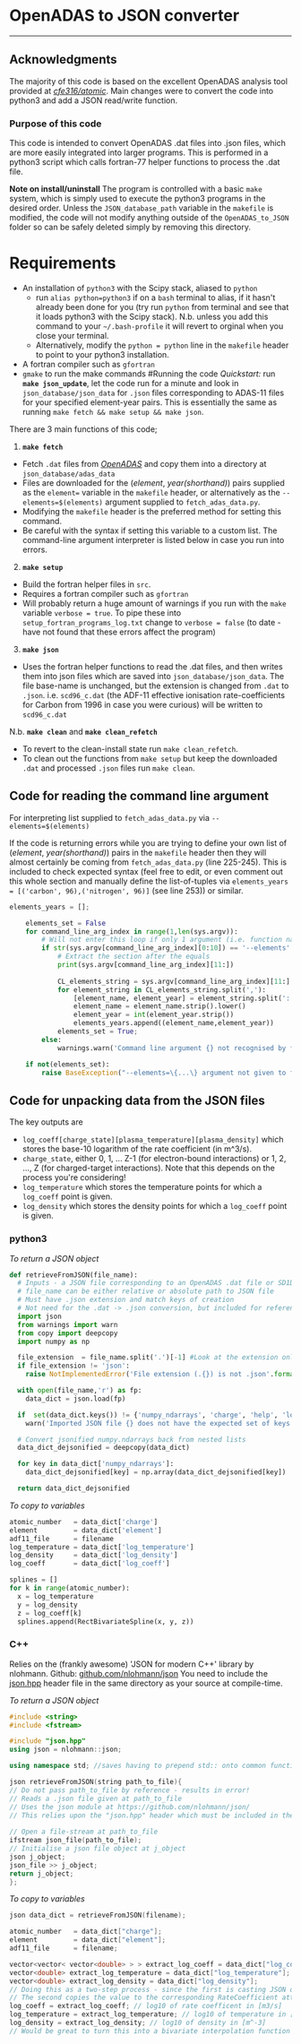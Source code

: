 # OpenADAS to JSON converter
---
## Acknowledgments

The majority of this code is based on the excellent OpenADAS analysis tool provided at [_cfe316/atomic_](https://github.com/cfe316/atomic). Main changes were to convert the code into python3 and add a JSON read/write function.

### Purpose of this code

This code is intended to convert OpenADAS .dat files into .json files, which are more easily integrated into larger programs. This is performed in a python3 script which calls fortran-77 helper functions to process the .dat file.

**Note on install/uninstall**
The program is controlled with a basic `make` system, which is simply used to execute the python3 programs in the desired order. Unless the `JSON_database_path` variable in the `makefile` is modified, the code will not modify anything outside of the `OpenADAS_to_JSON` folder so can be safely deleted simply by removing this directory.
# Requirements
* An installation of `python3` with the Scipy stack, aliased to `python`
    - run `alias python=python3` if on a `bash` terminal to alias, if it hasn't already been done for you (try run `python` from terminal and see that it loads python3 with the Scipy stack). N.b. unless you add this command to your `~/.bash-profile` it will revert to orginal when you close your terminal.
    - Alternatively, modify the `python = python` line in the `makefile` header to point to your python3 installation.
* A fortran compiler such as `gfortran`
* `gmake` to run the make commands
#Running the code
*Quickstart:* run **`make json_update`**, let the code run for a minute and look in `json_database/json_data` for `.json` files corresponding to ADAS-11 files for your specified element-year pairs. This is essentially the same as running `make fetch && make setup && make json`.

There are 3 main functions of this code;

1. **`make fetch`**
  - Fetch `.dat` files from [_OpenADAS_](http://open.adas.ac.uk) and copy them into a directory at `json_database/adas_data`
  - Files are downloaded for the (*element*, *year(shorthand)*) pairs supplied as the `element=` variable in the `makefile` header, or alternatively as the `--elements=$(elements)` argument supplied to `fetch_adas_data.py`.
  - Modifying the `makefile` header is the preferred method for setting this command.
  - Be careful with the syntax if setting this variable to a custom list. The command-line argument interpreter is listed below in case you run into errors.

2. **`make setup`**
  - Build the fortran helper files in `src`.
  - Requires a fortran compiler such as `gfortran`
  - Will probably return a huge amount of warnings if you run with the `make` variable `verbose = true`. To pipe these into `setup_fortran_programs_log.txt` change to `verbose = false` (to date - have not found that these errors affect the program)

3. **`make json`**

  - Uses the fortran helper functions to read the .dat files, and then writes them into json files which are saved into `json_database/json_data`. The file base-name is unchanged, but the extension is changed from `.dat` to `.json`. i.e. `scd96_c.dat` (the ADF-11 effective ionisation rate-coefficients for Carbon from 1996 in case you were curious) will be written to `scd96_c.dat`

N.b. **`make clean`** and **`make clean_refetch`**

  - To revert to the clean-install state run `make clean_refetch`.
  - To clean out the functions from `make setup` but keep the downloaded `.dat` and processed `.json` files run `make clean`.

## Code for reading the command line argument 
For interpreting list supplied to `fetch_adas_data.py` via `--elements=$(elements)` 

If the code is returning errors while you are trying to define your own list of (*element*, *year(shorthand)*) pairs in the `makefile` header then they will almost certainly be coming from `fetch_adas_data.py` (line 225-245). This is included to check expected syntax (feel free to edit, or even comment out this whole section and manually define the list-of-tuples via `elements_years = [('carbon', 96),('nitrogen', 96)]` (see line 253)) or similar.
```python
elements_years = [];

    elements_set = False
    for command_line_arg_index in range(1,len(sys.argv)):
        # Will not enter this loop if only 1 argument (i.e. function name) supplied
        if str(sys.argv[command_line_arg_index][0:10]) == '--elements':
            # Extract the section after the equals
            print(sys.argv[command_line_arg_index][11:])
            
            CL_elements_string = sys.argv[command_line_arg_index][11:]
            for element_string in CL_elements_string.split(','):
                [element_name, element_year] = element_string.split(':')
                element_name = element_name.strip().lower()
                element_year = int(element_year.strip())
                elements_years.append((element_name,element_year))
            elements_set = True;
        else:
            warnings.warn('Command line argument {} not recognised by fetch_adas_data.py'.format(sys.argv[command_line_arg_index]))

    if not(elements_set):
        raise BaseException("--elements=\{...\} argument not given to fetch_adas_data.py. See makefile header and set the elements variable.")
```

## Code for unpacking data from the JSON files
The key outputs are

* `log_coeff[charge_state][plasma_temperature][plasma_density]` which stores the base-10 logarithm of the rate coefficient (in m^3/s).
* `charge_state`, either 0, 1, ... Z-1 (for electron-bound interactions) or 1, 2, ..., Z (for charged-target interactions). Note that this depends on the process you're considering!
* `log_temperature` which stores the temperature points for which a `log_coeff` point is given.
* `log_density` which stores the density points for which a `log_coeff` point is given.

### python3

*To return a JSON object*
```python
def retrieveFromJSON(file_name):
  # Inputs - a JSON file corresponding to an OpenADAS .dat file or SD1D output file
  # file_name can be either relative or absolute path to JSON file
  # Must have .json extension and match keys of creation
  # Not need for the .dat -> .json conversion, but included for reference
  import json
  from warnings import warn
  from copy import deepcopy
  import numpy as np

  file_extension  = file_name.split('.')[-1] #Look at the extension only (last element of split on '.')
  if file_extension != 'json':
    raise NotImplementedError('File extension (.{}) is not .json'.format(file_extension))

  with open(file_name,'r') as fp:
    data_dict = json.load(fp)

  if  set(data_dict.keys()) != {'numpy_ndarrays', 'charge', 'help', 'log_density', 'number_of_charge_states', 'log_temperature', 'element', 'log_coeff', 'name', 'class'}:
    warn('Imported JSON file {} does not have the expected set of keys - could result in an error'.format(file_name))

  # Convert jsonified numpy.ndarrays back from nested lists
  data_dict_dejsonified = deepcopy(data_dict)

  for key in data_dict['numpy_ndarrays']:
    data_dict_dejsonified[key] = np.array(data_dict_dejsonified[key])

  return data_dict_dejsonified
```

*To copy to variables*
```python
atomic_number   = data_dict['charge']
element         = data_dict['element']
adf11_file      = filename
log_temperature = data_dict['log_temperature']
log_density     = data_dict['log_density']
log_coeff       = data_dict['log_coeff']

splines = []
for k in range(atomic_number):
  x = log_temperature
  y = log_density
  z = log_coeff[k]
  splines.append(RectBivariateSpline(x, y, z))
```

### C++
Relies on the (frankly awesome) 'JSON for modern C++' library by nlohmann.
Github: [github.com/nlohmann/json](https://github.com/nlohmann/json)
You need to include the [json.hpp](https://github.com/nlohmann/json/blob/develop/src/json.hpp) header file in the same directory as your source at compile-time.

*To return a JSON object*

```cpp
#include <string>
#include <fstream>

#include "json.hpp"
using json = nlohmann::json;

using namespace std; //saves having to prepend std:: onto common functions

json retrieveFromJSON(string path_to_file){
// Do not pass path_to_file by reference - results in error!
// Reads a .json file given at path_to_file
// Uses the json module at https://github.com/nlohmann/json/
// This relies upon the "json.hpp" header which must be included in the same folder as the source
  
// Open a file-stream at path_to_file
ifstream json_file(path_to_file);
// Initialise a json file object at j_object
json j_object;
json_file >> j_object;
return j_object;
};
```

*To copy to variables*
```cpp
json data_dict = retrieveFromJSON(filename);

atomic_number   = data_dict["charge"];
element         = data_dict["element"];
adf11_file      = filename;

vector<vector< vector<double> > > extract_log_coeff = data_dict["log_coeff"];
vector<double> extract_log_temperature = data_dict["log_temperature"];
vector<double> extract_log_density = data_dict["log_density"];
// Doing this as a two-step process - since the first is casting JSON data into the stated type.
// The second copies the value to the corresponding RateCoefficient attribute
log_coeff = extract_log_coeff; // log10 of rate coefficent in [m3/s]
log_temperature = extract_log_temperature; // log10 of temperature in [eV]
log_density = extract_log_density; // log10 of density in [m^-3]
// Would be great to turn this into a bivariate interpolation function -- if you find a good header-only package for this please get in touch
```






